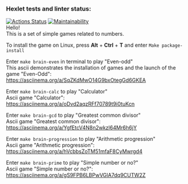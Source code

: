 ### Hexlet tests and linter status:
[![Actions Status](https://github.com/JduMoment/python-project-49/actions/workflows/hexlet-check.yml/badge.svg)](https://github.com/JduMoment/python-project-49/actions)
[![Maintainability](https://api.codeclimate.com/v1/badges/2dd93f32b0994a1d1010/maintainability)](https://codeclimate.com/github/JduMoment/python-project-49/maintainability)
\
Hello!\
This is a set of simple games related to numbers.

To install the game on Linux, press **Alt** + **Ctrl** + **T** and enter `Make package-install`

Enter `make brain-even` in terminal to play "Even-odd"\
This ascii demonstrates the installation of games and the launch of the game "Even-Odd": https://asciinema.org/a/SqZKdMwO14G9bxOtegGd6GKEA

Enter `make brain-calc` to play "Calculator"\
Ascii game "Calculator": https://asciinema.org/a/oDvd2aqzRFf70789t9i0tuKcn

Enter `make brain-gcd` to play "Greatest common divisor"\
Ascii game "Greatest common divisor": https://asciinema.org/a/YgfEtcV4N8n2wkzl64Mr6h6jY

Enter `make brain-progression` to play "Arithmetic progression"\
Ascii game "Arithmetic progression": https://asciinema.org/a/hVcbbsZoTM51mfaF8CyMwrgd4

Enter `make brain-prime` to play "Simple number or no?"\
Ascii game "Simple number or no?": https://asciinema.org/a/gS9FPB6LBPwVGlA7dq9CUTW2Z



